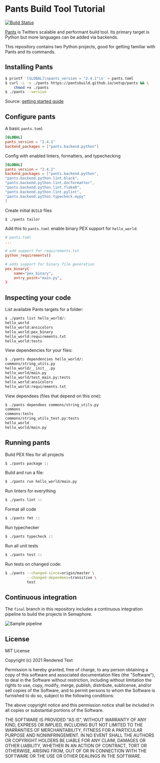 # Pants Build Tool Tutorial

[![Build Status](https://semaphore-demos.semaphoreci.com/badges/semaphore-demo-python-pants-eins/branches/final.svg)](https://semaphore-demos.semaphoreci.com/projects/semaphore-demo-python-pants-eins)

[Pants](https://www.pantsbuild.org/) is Twitters scalable and performant build tool. Its primary target is Python but more languages can be added via backends.

This repository contains two Python projects, good for getting familiar with Pants and its commands.
## Installing Pants

```bash
$ printf '[GLOBAL]\npants_version = "2.4.1"\n' > pants.toml
$ curl -L -o ./pants https://pantsbuild.github.io/setup/pants && \
    chmod +x ./pants
$ ./pants --version
```

Source: [getting started guide](https://www.pantsbuild.org/docs/installation)
## Configure pants

A basic `pants.toml`

```toml
[GLOBAL]
pants_version = "2.4.1"
backend_packages = ["pants.backend.python"]
```

Config with enabled linters, formatters, and typechecking

```toml
[GLOBAL]
pants_version = "2.4.1"
backend_packages = ["pants.backend.python",
"pants.backend.python.lint.black",
"pants.backend.python.lint.docformatter",
"pants.backend.python.lint.flake8",
"pants.backend.python.lint.pylint",
"pants.backend.python.typecheck.mypy"
]
```

Create initial `BUILD` files
```bash
$ ./pants tailor
```

Add this to `pants.toml` enable binary PEX support for `hello_world`:

```toml
# pants.toml
...

# add support for requirements.txt
python_requirements()

# adds support for binary file generation
pex_binary(
    name="pex_binary",
    entry_point="main.py",
)
```

## Inspecting your code

List available Pants targets for a folder:

```bash
$ ./pants list hello_world/:
hello_world
hello_world:ansicolors
hello_world:pex_binary
hello_world:requirements.txt
hello_world:tests
```

View dependencies for your files:

```bash
$ ./pants dependencies hello_world/:
commons/string_utils.py
hello_world/__init__.py
hello_world/main.py
hello_world/test_main.py:tests
hello_world:ansicolors
hello_world:requirements.txt
```

View dependees (files that depend on this one):

```bash
$ ./pants dependees commons/string_utils.py
commons
commons:tests
commons/string_utils_test.py:tests
hello_world
hello_world/main.py
```


## Running pants

Build PEX files for all projects
```bash
$ ./pants package ::
```

Build and run a file:
```bash
$ ./pants run hello_world/main.py
```

Run linters for everything
```bash
$ ./pants lint ::
```

Format all code
```bash
$ ./pants fmt ::
```

Run typechecker
```bash
$ ./pants typecheck ::
```

Run all unit tests
```bash
$ ./pants test ::
```

Run tests on changed code:
```bash
$ ./pants --changed-since=origin/master \
          --changed-dependees=transitive \
          test
```

## Continuous integration

The `final` branch in this repository includes a continuous integration pipeline to build the projects in Semaphore.

![Sample pipeline](https://raw.githubusercontent.com/semaphoreci-demos/semaphore-demo-python-pants/master/pipeline.png)

## License

MIT License

Copyright (c) 2021 Rendered Text

Permission is hereby granted, free of charge, to any person obtaining a copy of this software and associated documentation files (the "Software"), to deal in the Software without restriction, including without limitation the rights to use, copy, modify, merge, publish, distribute, sublicense, and/or sell copies of the Software, and to permit persons to whom the Software is furnished to do so, subject to the following conditions:

The above copyright notice and this permission notice shall be included in all copies or substantial portions of the Software.

THE SOFTWARE IS PROVIDED "AS IS", WITHOUT WARRANTY OF ANY KIND, EXPRESS OR IMPLIED, INCLUDING BUT NOT LIMITED TO THE WARRANTIES OF MERCHANTABILITY, FITNESS FOR A PARTICULAR PURPOSE AND NONINFRINGEMENT. IN NO EVENT SHALL THE AUTHORS OR COPYRIGHT HOLDERS BE LIABLE FOR ANY CLAIM, DAMAGES OR OTHER LIABILITY, WHETHER IN AN ACTION OF CONTRACT, TORT OR OTHERWISE, ARISING FROM, OUT OF OR IN CONNECTION WITH THE SOFTWARE OR THE USE OR OTHER DEALINGS IN THE SOFTWARE.



